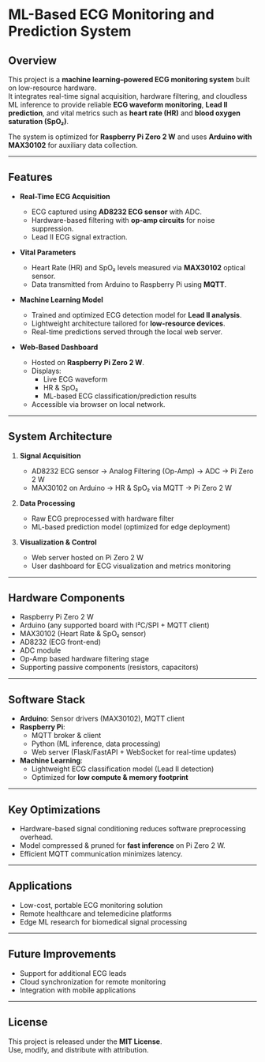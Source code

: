 # ML-Based ECG Monitoring and Prediction System

## Overview
This project is a **machine learning–powered ECG monitoring system** built on low-resource hardware.  
It integrates real-time signal acquisition, hardware filtering, and cloudless ML inference to provide reliable **ECG waveform monitoring**, **Lead II prediction**, and vital metrics such as **heart rate (HR)** and **blood oxygen saturation (SpO₂)**.

The system is optimized for **Raspberry Pi Zero 2 W** and uses **Arduino with MAX30102** for auxiliary data collection.

---

## Features
- **Real-Time ECG Acquisition**  
  - ECG captured using **AD8232 ECG sensor** with ADC.  
  - Hardware-based filtering with **op-amp circuits** for noise suppression.  
  - Lead II ECG signal extraction.

- **Vital Parameters**  
  - Heart Rate (HR) and SpO₂ levels measured via **MAX30102** optical sensor.  
  - Data transmitted from Arduino to Raspberry Pi using **MQTT**.

- **Machine Learning Model**  
  - Trained and optimized ECG detection model for **Lead II analysis**.  
  - Lightweight architecture tailored for **low-resource devices**.  
  - Real-time predictions served through the local web server.

- **Web-Based Dashboard**  
  - Hosted on **Raspberry Pi Zero 2 W**.  
  - Displays:  
    - Live ECG waveform  
    - HR & SpO₂  
    - ML-based ECG classification/prediction results  
  - Accessible via browser on local network.

---

## System Architecture
1. **Signal Acquisition**  
   - AD8232 ECG sensor → Analog Filtering (Op-Amp) → ADC → Pi Zero 2 W  
   - MAX30102 on Arduino → HR & SpO₂ via MQTT → Pi Zero 2 W  

2. **Data Processing**  
   - Raw ECG preprocessed with hardware filter  
   - ML-based prediction model (optimized for edge deployment)  

3. **Visualization & Control**  
   - Web server hosted on Pi Zero 2 W  
   - User dashboard for ECG visualization and metrics monitoring  

---

## Hardware Components
- Raspberry Pi Zero 2 W  
- Arduino (any supported board with I²C/SPI + MQTT client)  
- MAX30102 (Heart Rate & SpO₂ sensor)  
- AD8232 (ECG front-end)  
- ADC module  
- Op-Amp based hardware filtering stage  
- Supporting passive components (resistors, capacitors)

---

## Software Stack
- **Arduino**: Sensor drivers (MAX30102), MQTT client  
- **Raspberry Pi**:  
  - MQTT broker & client  
  - Python (ML inference, data processing)  
  - Web server (Flask/FastAPI + WebSocket for real-time updates)  
- **Machine Learning**:  
  - Lightweight ECG classification model (Lead II detection)  
  - Optimized for **low compute & memory footprint**  

---

## Key Optimizations
- Hardware-based signal conditioning reduces software preprocessing overhead.  
- Model compressed & pruned for **fast inference** on Pi Zero 2 W.  
- Efficient MQTT communication minimizes latency.  

---

## Applications
- Low-cost, portable ECG monitoring solution  
- Remote healthcare and telemedicine platforms  
- Edge ML research for biomedical signal processing  

---

## Future Improvements
- Support for additional ECG leads  
- Cloud synchronization for remote monitoring  
- Integration with mobile applications  

---

## License
This project is released under the **MIT License**.  
Use, modify, and distribute with attribution.
